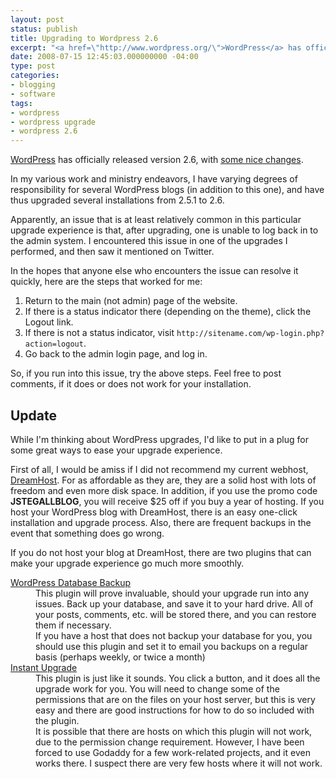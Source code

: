 ```yaml
---
layout: post
status: publish
title: Upgrading to Wordpress 2.6
excerpt: "<a href=\"http://www.wordpress.org/\">WordPress</a> has officially released version 2.6, with <a href=\"http://wordpress.org/development/2008/07/wordpress-26-tyner/\">some nice changes</a>."
date: 2008-07-15 12:45:03.000000000 -04:00
type: post
categories:
- blogging
- software
tags:
- wordpress
- wordpress upgrade
- wordpress 2.6
---
```

<a href="http://www.wordpress.org/">WordPress</a> has officially released version 2.6, with <a href="http://wordpress.org/development/2008/07/wordpress-26-tyner/">some nice changes</a>.

In my various work and ministry endeavors, I have varying degrees of responsibility for several WordPress blogs (in addition to this one), and have thus upgraded several installations from 2.5.1 to 2.6.

Apparently, an issue that is at least relatively common in this particular upgrade experience is that, after upgrading, one is unable to log back in to the admin system. I encountered this issue in one of the upgrades I performed, and then saw it mentioned on Twitter.

In the hopes that anyone else who encounters the issue can resolve it quickly, here are the steps that worked for me:
<ol>
	<li>Return to the main (not admin) page of the website.</li>
	<li>If there is a status indicator there (depending on the theme), click the Logout link.</li>
	<li>If there is not a status indicator, visit <code>http://sitename.com/wp-login.php?action=logout</code>.</li>
	<li>Go back to the admin login page, and log in.</li>
</ol>
So, if you run into this issue, try the above steps. Feel free to post comments, if it does or does not work for your installation.
<h2>Update</h2>
While I'm thinking about WordPress upgrades, I'd like to put in a plug for some great ways to ease your upgrade experience.

First of all, I would be amiss if I did not recommend my current webhost, <a href="http://www.dreamhost.com/r.cgi?234834">DreamHost</a>. For as affordable as they are, they are a solid host with lots of freedom and even more disk space. In addition, if you use the promo code <strong>JSTEGALLBLOG</strong>, you will receive $25 off if you buy a year of hosting. If you host your WordPress blog with DreamHost, there is an easy one-click installation and upgrade process. Also, there are frequent backups in the event that something does go wrong.

If you do not host your blog at DreamHost, there are two plugins that can make your upgrade experience go much more smoothly.
<dl>
  <dt><a href="http://www.ilfilosofo.com/blog/wp-db-backup">WordPress Database Backup</a></dt>
  <dd>This plugin will prove invaluable, should your upgrade run into any issues. Back up your database, and save it to your hard drive. All of your posts, comments, etc. will be stored there, and you can restore them if necessary.</dd>
  <dd>If you have a host that does not backup your database for you, you should use this plugin and set it to email you backups on a regular basis (perhaps weekly, or twice a month)</dd>
  <dt><a href="http://www.zirona.com/software/wordpress-instant-upgrade">Instant Upgrade</a></dt>
  <dd>This plugin is just like it sounds. You click a button, and it does all the upgrade work for you. You will need to change some of the permissions that are on the files on your host server, but this is very easy and there are good instructions for how to do so included with the plugin.</dd>
  <dd>It is possible that there are hosts on which this plugin will not work, due to the permission change requirement. However, I have been forced to use Godaddy for a few work-related projects, and it even works there. I suspect there are very few hosts where it will not work.</dd>
</dl>
